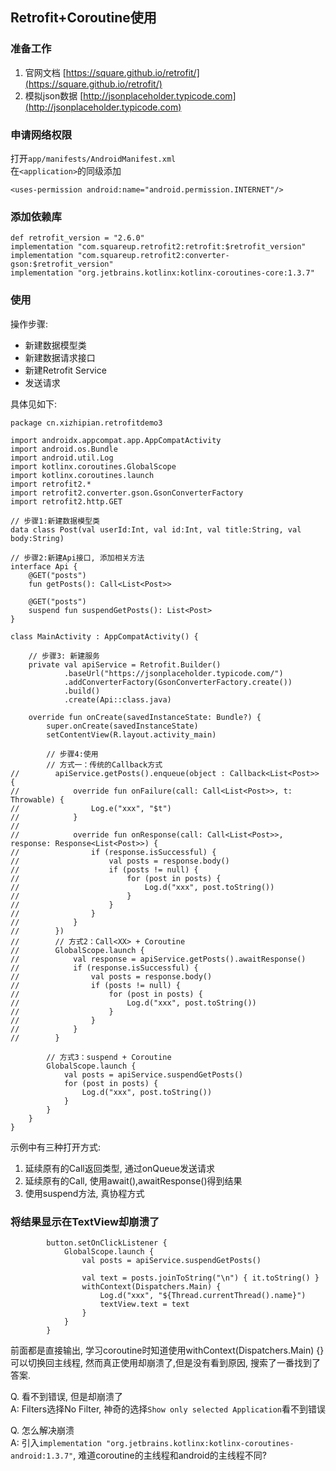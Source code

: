 ## Retrofit+Coroutine使用

### 准备工作
1. 官网文档 [https://square.github.io/retrofit/](https://square.github.io/retrofit/)
2. 模拟json数据 [http://jsonplaceholder.typicode.com](http://jsonplaceholder.typicode.com)


### 申请网络权限
打开`app/manifests/AndroidManifest.xml`		
在`<application>`的同级添加			

```
<uses-permission android:name="android.permission.INTERNET"/>
```

### 添加依赖库
```
def retrofit_version = "2.6.0"
implementation "com.squareup.retrofit2:retrofit:$retrofit_version"
implementation "com.squareup.retrofit2:converter-gson:$retrofit_version"
implementation "org.jetbrains.kotlinx:kotlinx-coroutines-core:1.3.7"
```

### 使用

操作步骤:
		
* 新建数据模型类	
* 新建数据请求接口
* 新建Retrofit Service
* 发送请求

具体见如下:

```
package cn.xizhipian.retrofitdemo3

import androidx.appcompat.app.AppCompatActivity
import android.os.Bundle
import android.util.Log
import kotlinx.coroutines.GlobalScope
import kotlinx.coroutines.launch
import retrofit2.*
import retrofit2.converter.gson.GsonConverterFactory
import retrofit2.http.GET

// 步骤1:新建数据模型类
data class Post(val userId:Int, val id:Int, val title:String, val body:String)

// 步骤2:新建Api接口, 添加相关方法
interface Api {
    @GET("posts")
    fun getPosts(): Call<List<Post>>

    @GET("posts")
    suspend fun suspendGetPosts(): List<Post>
}

class MainActivity : AppCompatActivity() {

    // 步骤3: 新建服务
    private val apiService = Retrofit.Builder()
            .baseUrl("https://jsonplaceholder.typicode.com/")
            .addConverterFactory(GsonConverterFactory.create())
            .build()
            .create(Api::class.java)

    override fun onCreate(savedInstanceState: Bundle?) {
        super.onCreate(savedInstanceState)
        setContentView(R.layout.activity_main)

        // 步骤4:使用
        // 方式一：传统的Callback方式
//        apiService.getPosts().enqueue(object : Callback<List<Post>> {
//            override fun onFailure(call: Call<List<Post>>, t: Throwable) {
//                Log.e("xxx", "$t")
//            }
//
//            override fun onResponse(call: Call<List<Post>>, response: Response<List<Post>>) {
//                if (response.isSuccessful) {
//                    val posts = response.body()
//                    if (posts != null) {
//                        for (post in posts) {
//                            Log.d("xxx", post.toString())
//                        }
//                    }
//                }
//            }
//        })
//        // 方式2：Call<XX> + Coroutine
//        GlobalScope.launch {
//            val response = apiService.getPosts().awaitResponse()
//            if (response.isSuccessful) {
//                val posts = response.body()
//                if (posts != null) {
//                    for (post in posts) {
//                        Log.d("xxx", post.toString())
//                    }
//                }
//            }
//        }

        // 方式3：suspend + Coroutine
        GlobalScope.launch {
            val posts = apiService.suspendGetPosts()
            for (post in posts) {
                Log.d("xxx", post.toString())
            }
        }
    }
}
```

示例中有三种打开方式:

1. 延续原有的Call<Type>返回类型, 通过onQueue发送请求
2. 延续原有的Call<Type>, 使用await(),awaitResponse()得到结果
3. 使用suspend方法, 真协程方式

### 将结果显示在TextView却崩溃了
```
        button.setOnClickListener {
            GlobalScope.launch {
                val posts = apiService.suspendGetPosts()

                val text = posts.joinToString("\n") { it.toString() }
                withContext(Dispatchers.Main) {
                    Log.d("xxx", "${Thread.currentThread().name}")
                    textView.text = text
                }
            }
        }
```
前面都是直接输出, 学习coroutine时知道使用withContext(Dispatchers.Main) {} 可以切换回主线程, 然而真正使用却崩溃了,但是没有看到原因, 搜索了一番找到了答案.

Q. 看不到错误, 但是却崩溃了		
A: Filters选择No Filter, 神奇的选择`Show only selected Application`看不到错误

Q. 怎么解决崩溃		
A: 引入`implementation "org.jetbrains.kotlinx:kotlinx-coroutines-android:1.3.7"`, 难道coroutine的主线程和android的主线程不同?